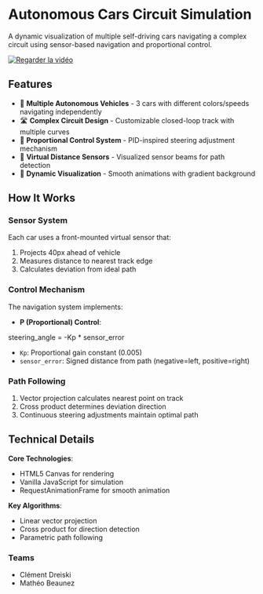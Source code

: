 # Autonomous Cars Circuit Simulation

A dynamic visualization of multiple self-driving cars navigating a complex circuit using sensor-based navigation and proportional control.

[![Regarder la vidéo](https://img.youtube.com/vi/VIDEO_ID/maxresdefault.jpg)](https://www.youtube.com/watch?v=7DevXKsIlr0)

## Features

- 🚗 **Multiple Autonomous Vehicles** - 3 cars with different colors/speeds navigating independently
- 🛣️ **Complex Circuit Design** - Customizable closed-loop track with multiple curves
- 🧭 **Proportional Control System** - PID-inspired steering adjustment mechanism
- 📡 **Virtual Distance Sensors** - Visualized sensor beams for path detection
- 🌈 **Dynamic Visualization** - Smooth animations with gradient background

## How It Works

### Sensor System

Each car uses a front-mounted virtual sensor that:

1. Projects 40px ahead of vehicle
2. Measures distance to nearest track edge
3. Calculates deviation from ideal path

### Control Mechanism

The navigation system implements:

- **P (Proportional) Control**:

steering_angle = -Kp \* sensor_error

- `Kp`: Proportional gain constant (0.005)
- `sensor_error`: Signed distance from path (negative=left, positive=right)

### Path Following

1. Vector projection calculates nearest point on track
2. Cross product determines deviation direction
3. Continuous steering adjustments maintain optimal path

## Technical Details

**Core Technologies**:

- HTML5 Canvas for rendering
- Vanilla JavaScript for simulation
- RequestAnimationFrame for smooth animation

**Key Algorithms**:

- Linear vector projection
- Cross product for direction detection
- Parametric path following

### Teams

 - Clément Dreiski
 - Mathéo Beaunez
